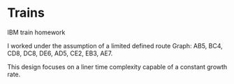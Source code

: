 # Trains
IBM train homework

I worked under the assumption of a limited defined route
Graph: AB5, BC4, CD8, DC8, DE6, AD5, CE2, EB3, AE7.

This design focuses on a liner time complexity capable 
of a constant growth rate.

